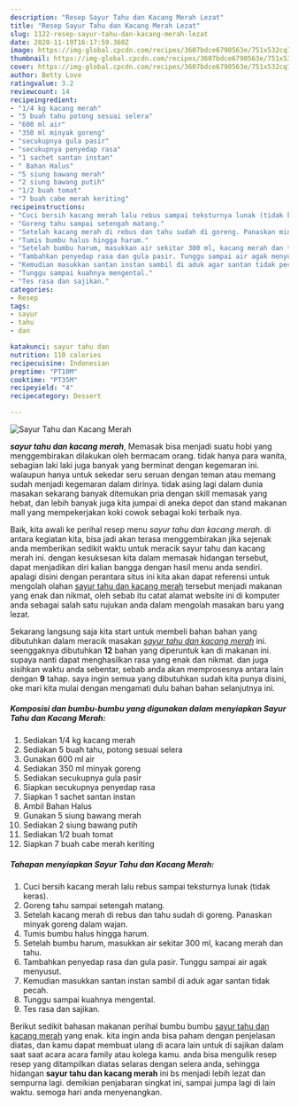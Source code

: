 ```yaml
---
description: "Resep Sayur Tahu dan Kacang Merah Lezat"
title: "Resep Sayur Tahu dan Kacang Merah Lezat"
slug: 1122-resep-sayur-tahu-dan-kacang-merah-lezat
date: 2020-11-19T16:17:59.360Z
image: https://img-global.cpcdn.com/recipes/3607bdce6790563e/751x532cq70/sayur-tahu-dan-kacang-merah-foto-resep-utama.jpg
thumbnail: https://img-global.cpcdn.com/recipes/3607bdce6790563e/751x532cq70/sayur-tahu-dan-kacang-merah-foto-resep-utama.jpg
cover: https://img-global.cpcdn.com/recipes/3607bdce6790563e/751x532cq70/sayur-tahu-dan-kacang-merah-foto-resep-utama.jpg
author: Betty Love
ratingvalue: 3.2
reviewcount: 14
recipeingredient:
- "1/4 kg kacang merah"
- "5 buah tahu potong sesuai selera"
- "600 ml air"
- "350 ml minyak goreng"
- "secukupnya gula pasir"
- "secukupnya penyedap rasa"
- "1 sachet santan instan"
- " Bahan Halus"
- "5 siung bawang merah"
- "2 siung bawang putih"
- "1/2 buah tomat"
- "7 buah cabe merah keriting"
recipeinstructions:
- "Cuci bersih kacang merah lalu rebus sampai teksturnya lunak (tidak keras)."
- "Goreng tahu sampai setengah matang."
- "Setelah kacang merah di rebus dan tahu sudah di goreng. Panaskan minyak goreng dalam wajan."
- "Tumis bumbu halus hingga harum."
- "Setelah bumbu harum, masukkan air sekitar 300 ml, kacang merah dan tahu."
- "Tambahkan penyedap rasa dan gula pasir. Tunggu sampai air agak menyusut."
- "Kemudian masukkan santan instan sambil di aduk agar santan tidak pecah."
- "Tunggu sampai kuahnya mengental."
- "Tes rasa dan sajikan."
categories:
- Resep
tags:
- sayur
- tahu
- dan

katakunci: sayur tahu dan 
nutrition: 110 calories
recipecuisine: Indonesian
preptime: "PT10M"
cooktime: "PT35M"
recipeyield: "4"
recipecategory: Dessert

---
```



![Sayur Tahu dan Kacang Merah](https://img-global.cpcdn.com/recipes/3607bdce6790563e/751x532cq70/sayur-tahu-dan-kacang-merah-foto-resep-utama.jpg)

<b><i>sayur tahu dan kacang merah</i></b>, Memasak bisa menjadi suatu hobi yang menggembirakan dilakukan oleh bermacam orang. tidak hanya para wanita, sebagian laki laki juga banyak yang berminat dengan kegemaran ini. walaupun hanya untuk sekedar seru seruan dengan teman atau memang sudah menjadi kegemaran dalam dirinya. tidak asing lagi dalam dunia masakan sekarang banyak ditemukan pria dengan skill memasak yang hebat, dan lebih banyak juga kita jumpai di aneka depot dan stand makanan mall yang mempekerjakan koki cowok sebagai koki terbaik nya.

Baik, kita awali ke perihal resep menu <i>sayur tahu dan kacang merah</i>. di antara kegiatan kita, bisa jadi akan terasa menggembirakan jika sejenak anda memberikan sedikit waktu untuk meracik sayur tahu dan kacang merah ini. dengan kesuksesan kita dalam memasak hidangan tersebut, dapat menjadikan diri kalian bangga dengan hasil menu anda sendiri. apalagi disini dengan perantara situs ini kita akan dapat referensi untuk mengolah olahan <u>sayur tahu dan kacang merah</u> tersebut menjadi makanan yang enak dan nikmat, oleh sebab itu catat alamat website ini di komputer anda sebagai salah satu rujukan anda dalam mengolah masakan baru yang lezat.




Sekarang langsung saja kita start untuk membeli bahan bahan yang dibutuhkan dalam meracik masakan <u><i>sayur tahu dan kacang merah</i></u> ini. seenggaknya dibutuhkan <b>12</b> bahan yang diperuntuk kan di makanan ini. supaya nanti dapat menghasilkan rasa yang enak dan nikmat. dan juga sisihkan waktu anda sebentar, sebab anda akan memprosesnya antara lain dengan <b>9</b> tahap. saya ingin semua yang dibutuhkan sudah kita punya disini, oke mari kita mulai dengan mengamati dulu bahan bahan selanjutnya ini.

<!--inarticleads1-->

##### Komposisi dan bumbu-bumbu yang digunakan dalam menyiapkan Sayur Tahu dan Kacang Merah:

1. Sediakan 1/4 kg kacang merah
1. Sediakan 5 buah tahu, potong sesuai selera
1. Gunakan 600 ml air
1. Sediakan 350 ml minyak goreng
1. Sediakan secukupnya gula pasir
1. Siapkan secukupnya penyedap rasa
1. Siapkan 1 sachet santan instan
1. Ambil  Bahan Halus
1. Gunakan 5 siung bawang merah
1. Sediakan 2 siung bawang putih
1. Sediakan 1/2 buah tomat
1. Siapkan 7 buah cabe merah keriting




<!--inarticleads2-->

##### Tahapan menyiapkan Sayur Tahu dan Kacang Merah:

1. Cuci bersih kacang merah lalu rebus sampai teksturnya lunak (tidak keras).
1. Goreng tahu sampai setengah matang.
1. Setelah kacang merah di rebus dan tahu sudah di goreng. Panaskan minyak goreng dalam wajan.
1. Tumis bumbu halus hingga harum.
1. Setelah bumbu harum, masukkan air sekitar 300 ml, kacang merah dan tahu.
1. Tambahkan penyedap rasa dan gula pasir. Tunggu sampai air agak menyusut.
1. Kemudian masukkan santan instan sambil di aduk agar santan tidak pecah.
1. Tunggu sampai kuahnya mengental.
1. Tes rasa dan sajikan.




Berikut sedikit bahasan makanan perihal bumbu bumbu <u>sayur tahu dan kacang merah</u> yang enak. kita ingin anda bisa paham dengan penjelasan diatas, dan kamu dapat membuat ulang di acara lain untuk di sajikan dalam saat saat acara acara family atau kolega kamu. anda bisa mengulik resep resep yang ditampilkan diatas selaras dengan selera anda, sehingga hidangan <b>sayur tahu dan kacang merah</b> ini bs menjadi lebih lezat dan sempurna lagi. demikian penjabaran singkat ini, sampai jumpa lagi di lain waktu. semoga hari anda menyenangkan.

